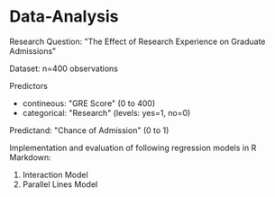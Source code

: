 # Data-Analysis

Research Question: "The Effect of Research Experience on Graduate Admissions"

Dataset: n=400 observations

Predictors
- contineous: "GRE Score"  (0 to 400)
- categorical: "Research" (levels: yes=1, no=0)

Predictand: "Chance of Admission" (0 to 1)

Implementation and evaluation of following regression models in R Markdown: 
1) Interaction Model
2) Parallel Lines Model
